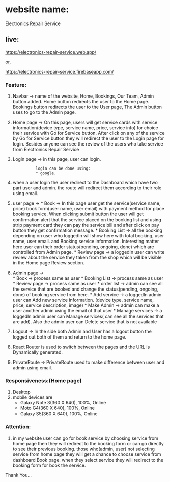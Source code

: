 # website name: 
Electronics Repair Service

## live:
https://electronics-repair-service.web.app/

or,

https://electronics-repair-service.firebaseapp.com/

### Feature:
1. Navbar -> name of the website, Home, Bookings, Our Team, Admin button added. Home button redirects the user to the Home page. Bookings button redirects the user to the User                page, The Admin button uses to go to the Admin page.

2. Home page -> On this page, users will get service cards with service information(device type, service name, price, service info) for choice their service with Go for Service                 button. After click on any of the service by Go for Service button they will redirect the user to the Login page for login. Besides anyone can see the review of                 the users who take service from Electronics Repair Service
3. Login page -> in this page, user can login.
      
                 login can be done using:
                 * google.
                 
4. when a user login the user redirect to the Dashboard which have two part user and admin. the route will redirect them according to their role using email.

5. user page -> 
                   * Book -> In this page user get the service(service name, price) book form(user name, user email)  with payment method for place booking service.                                          When clicking submit button the user will get confirmation alert that the service placed on the booking list and using strip payment card                                        they can pay the service bill and after click on pay button they get confirmation message.
                   * Booking List -> all the booking depending on user who loggedIn will show here with total booking, user name, user email. and Booking service                                                      information. Interesting  matter here user can their order status(pending, ongoing, done) which are controlled from Admin page.
                   * Review page ->  a loggedIn user can write review about the service they taken from the shop which will be visible in the Home page Review                                                        section. 
7. Admin page ->   
                   * Book -> process same as user
                   * Booking List -> process same as user
                   * Review page -> process same as user
                   * order list -> admin can see all the service that are booked and change the status(pending, ongoing, done) of booking service from here.
                   * Add service -> a loggedIn admin user can Add new service information.
                                  (device  type, service name, price, service description, image)
                   * Make Admin -> admin can make a user another admin using the email of that user 
                   * Manage services -> a loggedIn admin user can Manage services( can see all the services that are add).
                                       Also the admin user can Delete service that is not available  
8. Logout -> In the side both Admin and User has a logout button the logged out both of them and return to the home page.
8. React Router is used to switch between the pages and the URL is Dynamically generated.
9. PrivateRoute -> PrivateRoute used to make difference between user and admin using email.

### Responsiveness:(Home page)
1. Desktop
2. mobile devices are
    * Galaxy Note 3(360 X 640), 100%, Online
    * Moto G4(360 X 640), 100%, Online
    * Galaxy S5(360 X 640), 100%, Online
 
### Attention: 
1. in my website user can go for book service by choosing service from home page then they will redirect to the booking form or can go directly to see their previous booking. those who(admin, user) not selecting service from home page they will get a chance to choose service from dashboard Book page. when they select service they will redirect to the booking form for book the service.

Thank You... 
